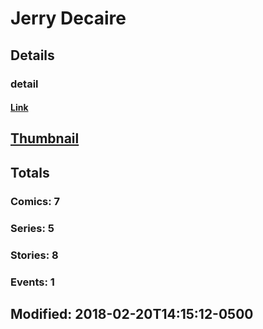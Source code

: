 # Jerry  Decaire 
## Details
### detail
#### [Link](http://marvel.com/comics/creators/3105/jerry_decaire?utm_campaign=apiRef&utm_source=225578a89fc76f3d20fbffda5d17a88d)
## [Thumbnail](http://i.annihil.us/u/prod/marvel/i/mg/b/40/image_not_available.jpg)
## Totals
### Comics: 7
### Series: 5
### Stories: 8
### Events: 1
## Modified: 2018-02-20T14:15:12-0500